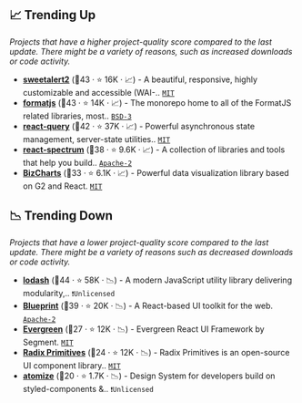## 📈 Trending Up

_Projects that have a higher project-quality score compared to the last update. There might be a variety of reasons, such as increased downloads or code activity._

- <b><a href="https://github.com/sweetalert2/sweetalert2">sweetalert2</a></b> (🥇43 ·  ⭐ 16K · 📈) - A beautiful, responsive, highly customizable and accessible (WAI-.. <code><a href="http://bit.ly/34MBwT8">MIT</a></code>
- <b><a href="https://github.com/formatjs/formatjs">formatjs</a></b> (🥇43 ·  ⭐ 14K · 📈) - The monorepo home to all of the FormatJS related libraries, most.. <code><a href="http://bit.ly/3aKzpTv">BSD-3</a></code>
- <b><a href="https://github.com/TanStack/query">react-query</a></b> (🥈42 ·  ⭐ 37K · 📈) - Powerful asynchronous state management, server-state utilities.. <code><a href="http://bit.ly/34MBwT8">MIT</a></code>
- <b><a href="https://github.com/adobe/react-spectrum">react-spectrum</a></b> (🥈38 ·  ⭐ 9.6K · 📈) - A collection of libraries and tools that help you build.. <code><a href="http://bit.ly/3nYMfla">Apache-2</a></code>
- <b><a href="https://github.com/alibaba/BizCharts">BizCharts</a></b> (🥈33 ·  ⭐ 6.1K · 📈) - Powerful data visualization library based on G2 and React. <code><a href="http://bit.ly/34MBwT8">MIT</a></code>

## 📉 Trending Down

_Projects that have a lower project-quality score compared to the last update. There might be a variety of reasons such as decreased downloads or code activity._

- <b><a href="https://github.com/lodash/lodash">lodash</a></b> (🥈44 ·  ⭐ 58K · 📉) - A modern JavaScript utility library delivering modularity,.. <code>❗Unlicensed</code>
- <b><a href="https://github.com/palantir/blueprint">Blueprint</a></b> (🥈39 ·  ⭐ 20K · 📉) - A React-based UI toolkit for the web. <code><a href="http://bit.ly/3nYMfla">Apache-2</a></code>
- <b><a href="https://github.com/segmentio/evergreen">Evergreen</a></b> (🥉27 ·  ⭐ 12K · 📉) - Evergreen React UI Framework by Segment. <code><a href="http://bit.ly/34MBwT8">MIT</a></code>
- <b><a href="https://github.com/radix-ui/primitives">Radix Primitives</a></b> (🥉24 ·  ⭐ 12K · 📉) - Radix Primitives is an open-source UI component library.. <code><a href="http://bit.ly/34MBwT8">MIT</a></code>
- <b><a href="https://github.com/proksh/atomize">atomize</a></b> (🥉20 ·  ⭐ 1.7K · 📉) - Design System for developers build on styled-components &.. <code>❗Unlicensed</code>

